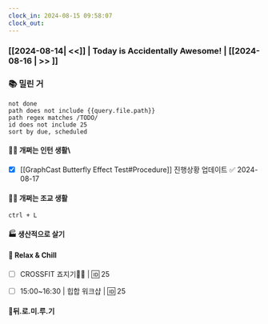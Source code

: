 ```yaml
---
clock_in: 2024-08-15 09:58:07
clock_out: 
---
```

### [[2024-08-14| <<]] | **Today is Accidentally Awesome!** | [[2024-08-16 | >> ]]

### 📚 밀린 거
```tasks
not done 
path does not include {{query.file.path}}
path regex matches /TODO/
id does not include 25
sort by due, scheduled
```

#### 🤦‍♂️ 개쩌는 인턴 생활\
- [x] [[GraphCast Butterfly Effect Test#Procedure]] 진행상황 업데이트 ✅ 2024-08-17

#### 👨‍🏫 개쩌는 조교 생활
`ctrl + L`

#### 🏭 생산적으로 살기

#### 🍻 Relax & Chill 
- [ ] CROSSFIT 죠지기🏋️‍♀️ | 🆔 25
- [ ]  15:00~16:30 | 힙합 워크샵 | 🆔 25


#### 💨뒤.로.미.루.기
